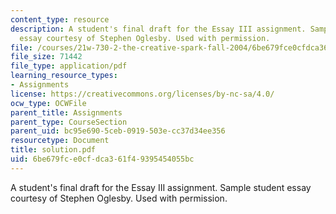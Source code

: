 ```yaml
---
content_type: resource
description: A student's final draft for the Essay III assignment. Sample student
  essay courtesy of Stephen Oglesby. Used with permission.
file: /courses/21w-730-2-the-creative-spark-fall-2004/6be679fce0cfdca361f49395454055bc_solution.pdf
file_size: 71442
file_type: application/pdf
learning_resource_types:
- Assignments
license: https://creativecommons.org/licenses/by-nc-sa/4.0/
ocw_type: OCWFile
parent_title: Assignments
parent_type: CourseSection
parent_uid: bc95e690-5ceb-0919-503e-cc37d34ee356
resourcetype: Document
title: solution.pdf
uid: 6be679fc-e0cf-dca3-61f4-9395454055bc
---
```

A student's final draft for the Essay III assignment. Sample student essay courtesy of Stephen Oglesby. Used with permission.